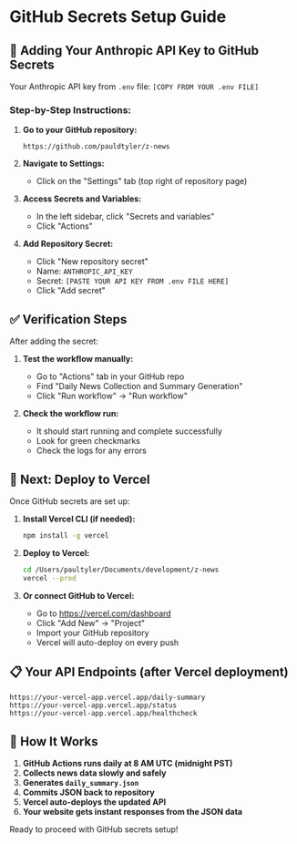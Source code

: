 # GitHub Secrets Setup Guide

## 🔑 Adding Your Anthropic API Key to GitHub Secrets

Your Anthropic API key from `.env` file: `[COPY FROM YOUR .env FILE]`

### Step-by-Step Instructions:

1. **Go to your GitHub repository:**
   ```
   https://github.com/pauldtyler/z-news
   ```

2. **Navigate to Settings:**
   - Click on the "Settings" tab (top right of repository page)

3. **Access Secrets and Variables:**
   - In the left sidebar, click "Secrets and variables"
   - Click "Actions"

4. **Add Repository Secret:**
   - Click "New repository secret"
   - Name: `ANTHROPIC_API_KEY`
   - Secret: `[PASTE YOUR API KEY FROM .env FILE HERE]`
   - Click "Add secret"

## ✅ Verification Steps

After adding the secret:

1. **Test the workflow manually:**
   - Go to "Actions" tab in your GitHub repo
   - Find "Daily News Collection and Summary Generation"
   - Click "Run workflow" → "Run workflow"

2. **Check the workflow run:**
   - It should start running and complete successfully
   - Look for green checkmarks
   - Check the logs for any errors

## 🚀 Next: Deploy to Vercel

Once GitHub secrets are set up:

1. **Install Vercel CLI (if needed):**
   ```bash
   npm install -g vercel
   ```

2. **Deploy to Vercel:**
   ```bash
   cd /Users/paultyler/Documents/development/z-news
   vercel --prod
   ```

3. **Or connect GitHub to Vercel:**
   - Go to https://vercel.com/dashboard
   - Click "Add New" → "Project"
   - Import your GitHub repository
   - Vercel will auto-deploy on every push

## 📋 Your API Endpoints (after Vercel deployment)

```
https://your-vercel-app.vercel.app/daily-summary
https://your-vercel-app.vercel.app/status
https://your-vercel-app.vercel.app/healthcheck
```

## 🔄 How It Works

1. **GitHub Actions runs daily at 8 AM UTC (midnight PST)**
2. **Collects news data slowly and safely**
3. **Generates `daily_summary.json`**
4. **Commits JSON back to repository**
5. **Vercel auto-deploys the updated API**
6. **Your website gets instant responses from the JSON data**

Ready to proceed with GitHub secrets setup!
